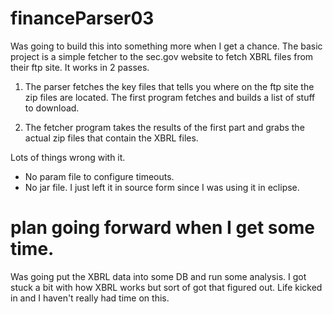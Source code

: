 # financeParser03

Was going to build this into something more when I get a chance. The basic 
project is a simple fetcher to the sec.gov website to fetch XBRL files from
their ftp site. It works in 2 passes.

1. The parser fetches the key files that tells you where on the ftp site
the zip files are located. The first program fetches and builds a list
of stuff to download.

2. The fetcher program takes the results of the first part and grabs the
actual zip files that contain the XBRL files.



Lots of things wrong with it.
- No param file to configure timeouts.
- No jar file. I just left it in source form since I was using it in eclipse.


# plan going forward when I get some time.

Was going put the XBRL data into some DB and run some analysis. I got stuck
a bit with how XBRL works but sort of got that figured out. Life kicked in
and I haven't really had time on this.
